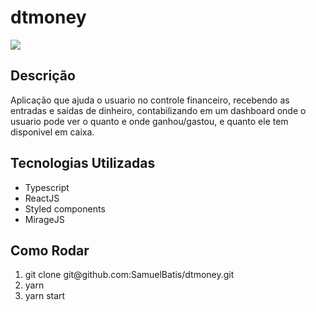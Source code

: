 # dtmoney

<p>
  <img src="/toReadme/Hnet-image.gif">
</p>


## Descrição

<p> Aplicação que ajuda o usuario no controle financeiro, recebendo as entradas e saídas de dinheiro, contabilizando em um dashboard onde o usuario pode ver o quanto e onde ganhou/gastou, e quanto ele tem disponivel em caixa.  </p>



## Tecnologias Utilizadas
<ul>
  <li>Typescript</li>
  <li>ReactJS</li>
  <li>Styled components</li>
  <li>MirageJS</li>
</ul>

## Como Rodar

<ol>
  <li>git clone git@github.com:SamuelBatis/dtmoney.git</li>
  <li>yarn</li>
  <li>yarn start</li>
</ol>
